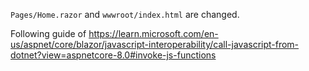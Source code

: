 `Pages/Home.razor` and `wwwroot/index.html` are changed.

Following guide of https://learn.microsoft.com/en-us/aspnet/core/blazor/javascript-interoperability/call-javascript-from-dotnet?view=aspnetcore-8.0#invoke-js-functions
